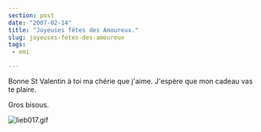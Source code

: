 ```yaml
---
section: post
date: "2007-02-14"
title: "Joyeuses fêtes des Amoureux."
slug: joyeuses-fetes-des-amoureux
tags:
 - emi

---
```


Bonne St Valentin à toi ma chérie que j'aime. J'espère que mon cadeau vas te plaire.

Gros bisous.

![lieb017.gif](/public/images/lieb017.gif)

